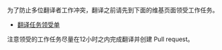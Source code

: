 为了防止多位翻译者工作冲突，翻译之前请先到下面的维基页面领受工作任务。

- [翻译任务领受单](https://github.com/gotgit/git-l10n-zh-cn/wiki/TaskList)

注意领受的工作任务尽量在12小时之内完成翻译并创建 Pull request。

